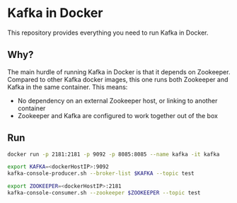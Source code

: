 Kafka in Docker
===

This repository provides everything you need to run Kafka in Docker.


Why?
---
The main hurdle of running Kafka in Docker is that it depends on Zookeeper.
Compared to other Kafka docker images, this one runs both Zookeeper and Kafka
in the same container. This means:

* No dependency on an external Zookeeper host, or linking to another container
* Zookeeper and Kafka are configured to work together out of the box

Run
---

```bash
docker run -p 2181:2181 -p 9092 -p 8085:8085 --name kafka -it kafka
```

```bash
export KAFKA=<dockerHostIP>:9092
kafka-console-producer.sh --broker-list $KAFKA --topic test
```

```bash
export ZOOKEEPER=<dockerHostIP>:2181
kafka-console-consumer.sh --zookeeper $ZOOKEEPER --topic test
```
